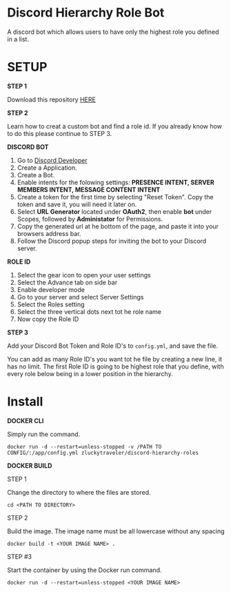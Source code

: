 # **Discord Hierarchy Role Bot**
A discord bot which allows users to have only the highest role you defined in a list.

# **SETUP**

**STEP 1**

Download this repository [HERE](https://github.com/zluckytraveler/discord-hierarchy-roles/archive/refs/heads/main.zip) 

**STEP 2**

Learn how to creat a custom bot and find a role id. If you already know how to do this please continue to STEP 3.

**DISCORD BOT** 
1. Go to [Discord Developer](https://discord.com/developers)
2. Create a Application.
3. Create a Bot.
4. Enable intents for the folowing settings: **PRESENCE INTENT, SERVER MEMBERS INTENT, MESSAGE CONTENT INTENT**
5. Create a token for the first time by selecting "Reset Token". Copy the token and save it, you will need it later on.
6. Select **URL Generator** located under **OAuth2**, then enable **bot** under Scopes, followed by **Administator** for Permissions.
7. Copy the generated url at he bottom of the page, and paste it into your browsers address bar.
8. Follow the Discord popup steps for inviting the bot to your Discord server.

**ROLE ID**
1. Select the gear icon to open your user settings
2. Select the Advance tab on side bar
3. Enable developer mode
5. Go to your server and select Server Settings
6. Select the Roles setting
7. Select the three vertical dots next tot he role name
9. Now copy the Role ID

**STEP 3**

Add your Discord Bot Token and Role ID's to `config.yml`, and save the file.

You can add as many Role ID's you want tot he file by creating a new line, it has no limit. The first Role ID is going to be highest role that you define, with every role below being in a lower position in the hierarchy.


# **Install**
**DOCKER CLI**

Simply run the command.

```docker run -d --restart=unless-stopped -v /PATH TO CONFIG/:/app/config.yml zluckytraveler/discord-hierarchy-roles```


**DOCKER BUILD**

STEP 1

Change the directory to where the files are stored.

```cd <PATH TO DIRECTORY>```

STEP 2

Build the image. The image name must be all lowercase without any spacing

```docker build -t <YOUR IMAGE NAME> .```

STEP #3

Start the container by using the Docker run command.

```docker run -d --restart=unless-stopped <YOUR IMAGE NAME>```
